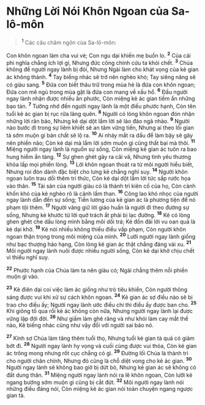 # Những Lời Nói Khôn Ngoan của Sa-lô-môn

> <sup><b>1</b></sup> Các câu châm ngôn của Sa-lô-môn:
>

Con khôn ngoan làm cha vui vẻ; Con ngu dại khiến mẹ buồn lo. <sup><b>2</b></sup> Của cải phi nghĩa chẳng ích lợi gì, Nhưng đức công chính cứu ta khỏi chết. <sup><b>3</b></sup> Chúa không để người ngay lành bị đói, Nhưng Ngài làm cho khát vọng của kẻ gian ác không thành. <sup><b>4</b></sup> Tay biếng nhác sẽ trở nên nghèo khó; Tay siêng năng sẽ có giàu sang. <sup><b>5</b></sup> Ðứa con biết thâu trữ trong mùa hè là đứa con khôn ngoan; Ðứa con mê ngủ trong mùa gặt là đứa con mang về xấu hổ. <sup><b>6</b></sup> Ðầu người ngay lành nhận được nhiều ân phước, Còn miệng kẻ ác gian tiềm ẩn những bạo tàn. <sup><b>7</b></sup> Tưởng nhớ đến người ngay lành là một điều phước hạnh, Còn tên tuổi kẻ ác gian bị rục rữa lãng quên. <sup><b>8</b></sup> Người có lòng khôn ngoan đón nhận những lời răn bảo, Nhưng kẻ dại dột lắm lời sẽ lảo đảo ngã nhào. <sup><b>9</b></sup> Người nào bước đi trong sự liêm khiết sẽ an tâm vững tiến, Nhưng ai theo lối gian tà sớm muộn gì bản chất sẽ lộ ra. <sup><b>10</b></sup> Ai nháy mắt ra dấu để làm bậy sẽ gây nên phiền não; Còn kẻ dại mà lắm lời sớm muộn gì cũng thất bại mà thôi. <sup><b>11</b></sup> Miệng người ngay lành là nguồn sự sống, Còn miệng kẻ gian ác tuôn ra bao hung hiểm ẩn tàng. <sup><b>12</b></sup> Sự ghen ghét gây ra cãi vã, Nhưng tình yêu thương khỏa lấp mọi phiền lòng. <sup><b>13</b></sup> Lời khôn ngoan thoát ra từ môi người hiểu biết, Nhưng roi đòn dành đặc biệt cho lưng kẻ chẳng nghĩ suy. <sup><b>14</b></sup> Người khôn ngoan luôn trau dồi thêm tri thức, Còn kẻ dại dột lắm lời tức sắp rước họa vào thân. <sup><b>15</b></sup> Tài sản của người giàu có là thành trì kiên cố của họ, Còn cảnh khốn khó của kẻ nghèo rõ là cảnh lầm than. <sup><b>16</b></sup> Công lao khó nhọc của người ngay lành dẫn đến sự sống; Tiền lương của kẻ gian ác là phương tiện để nó phạm tội thêm. <sup><b>17</b></sup> Người vâng giữ lời giáo huấn là người đi theo đường sự sống, Nhưng kẻ khước từ lời quở trách ắt phải bị lạc đường. <sup><b>18</b></sup> Kẻ có lòng ghen ghét che dấu lòng mình bằng môi dối trá; Kẻ đồn đãi lời vu oan quả là kẻ dại khờ. <sup><b>19</b></sup> Kẻ nói nhiều không thiếu điều vấp phạm, Còn người khôn ngoan thận trọng trong môi miệng của mình. <sup><b>20</b></sup> Lưỡi người ngay lành giống như bạc thượng hảo hạng, Còn lòng kẻ gian ác thật chẳng đáng vài xu. <sup><b>21</b></sup> Môi người ngay lành nuôi được nhiều người sống, Còn kẻ dại khờ chịu chết vì thiếu nghĩ suy.

<sup><b>22</b></sup> Phước hạnh của Chúa làm ta nên giàu có; Ngài chẳng thêm nỗi phiền muộn gì vào.

<sup><b>23</b></sup> Kẻ điên dại coi việc làm ác giống như trò tiêu khiển, Còn người thông sáng được vui khi xử sự cách khôn ngoan. <sup><b>24</b></sup> Kẻ gian ác sợ điều nào sẽ bị trao cho điều ấy; Người ngay lành ước điều chi thì điều ấy được ban cho. <sup><b>25</b></sup> Khi giông tố qua rồi kẻ ác không còn nữa, Nhưng người ngay lành lại được vững lập đời đời. <sup><b>26</b></sup> Như giấm làm ghê răng và như khói làm cay mắt thể nào, Kẻ biếng nhác cũng như vậy đối với người sai bảo nó.

<sup><b>27</b></sup> Kính sợ Chúa làm tăng thêm tuổi thọ, Nhưng tuổi kẻ gian tà quả có giảm bớt đi. <sup><b>28</b></sup> Người ngay lành hy vọng và cuối cùng được vui thỏa, Còn kẻ gian ác trông mong nhưng rốt cục chẳng có gì. <sup><b>29</b></sup> Ðường lối Chúa là thành trì cho người chân chính, Nhưng đó cũng là chỗ diệt vong cho kẻ ác gian. <sup><b>30</b></sup> Người ngay lành sẽ không bao giờ bị dứt bỏ, Nhưng kẻ gian ác sẽ không có đất dung thân. <sup><b>31</b></sup> Miệng người ngay lành nói ra lẽ khôn ngoan, Còn lưỡi kẻ ngang bướng sớm muộn gì cũng bị cắt đứt. <sup><b>32</b></sup> Môi người ngay lành nói những điều đáng nói, Còn miệng kẻ ác gian nói toàn chuyện ngang ngược gian tà.

